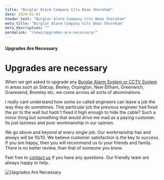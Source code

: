 ```yaml
---
title: "Burglar Alarm Company Cctv Bean Shoreham"
date: 2020-01-01
header_text: "Burglar Alarm Company Cctv Bean Shoreham"
meta_title: "Burglar Alarm Company Cctv Bean Shoreham"
meta_description: ""
permalink: "/news/upgrades-are-necessary/"
---
```


#### Upgrades Are Necessary

# Upgrades are necessary

When we get asked to upgrade any [Burglar Alarm System or CCTV System](/categories/special-offers/) in areas such as Sidcup, Bexley, Orpington, New Eltham, Greenwich, Gravesend, Bromley etc, we come across all sorts of abominations.

I really cant understand how some so called engineers can leave a job the way they do sometimes. This particular job the previous engineer had fixed the pir to the wall but hadn\'t fixed it high enough to hide the cable? Such a minor thing but something that would drive me mad as a paying customer. Its just laziness and poor workmanship in our opinion.

We go above and beyond at every single job. Our workmanship has and always will be 10/10. We believe customer satisfaction is the key to success. If you are happy, then you will recommend us to your friends and family. There is no better review, than that of someone you know.

Feel free to [contact us](/contact/) if you have any questions. Our friendly team are always happy to help.

![Upgrades Are Necessary](https://res.cloudinary.com/kbs/image/upload/jjlphxevesonm2agrcqm.jpg)